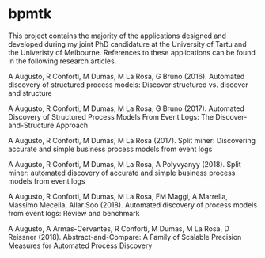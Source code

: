 # bpmtk

This project contains the majority of the applications designed and developed during my joint PhD candidature
at the University of Tartu and the Univeristy of Melbourne.
References to these applications can be found in the following research articles.

A Augusto, R Conforti, M Dumas, M La Rosa, G Bruno (2016).
Automated discovery of structured process models: Discover structured vs. discover and structure

A Augusto, R Conforti, M Dumas, M La Rosa, G Bruno (2017).
Automated Discovery of Structured Process Models From Event Logs: The Discover-and-Structure Approach

A Augusto, R Conforti, M Dumas, M La Rosa (2017).
Split miner: Discovering accurate and simple business process models from event logs

A Augusto, R Conforti, M Dumas, M La Rosa, A Polyvyanyy (2018).
Split miner: automated discovery of accurate and simple business process models from event logs

A Augusto, R Conforti, M Dumas, M La Rosa, FM Maggi, A Marrella, Massimo Mecella, Allar Soo (2018).
Automated discovery of process models from event logs: Review and benchmark

A Augusto, A Armas-Cervantes, R Conforti, M Dumas, M La Rosa, D Reissner (2018).
Abstract-and-Compare: A Family of Scalable Precision Measures for Automated Process Discovery
